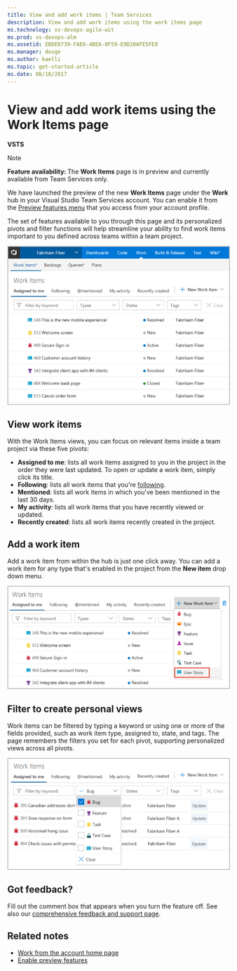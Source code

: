 ```yaml
---
title: View and add work items | Team Services  
description: View and add work items using the work items page      
ms.technology: vs-devops-agile-wit
ms.prod: vs-devops-alm
ms.assetid: EBDE0739-FAE6-4BEA-8F59-E9D20AFE5FE8
ms.manager: douge
ms.author: kaelli
ms.topic: get-started-article 
ms.date: 08/18/2017
---
```


# View and add work items using the Work Items page  

**VSTS**  

>[!NOTE]   
><b>Feature availability: </b>The **Work Items** page is in preview and currently available from Team Services only. 

We have launched the preview of the new **Work Items** page under the **Work** hub in your Visual Studio Team Services account. You can enable it from the [Preview features menu](../../collaborate/preview-features.md) that you access from your account profile. 

The set of features available to you through this page and its personalized pivots and filter functions will help streamline your ability to find work items important to you defined across teams within a team project. 

<img src="_img/work-items-hub.png" alt="Work hub, Work Items page, Add a work item" style="border: 2px solid #C3C3C3;" />

## View work items

With the Work Items views, you can focus on relevant items inside a team project via these five pivots:

* **Assigned to me**: lists all work items assigned to you in the project in the order they were last updated. To open or update a work item, simply click its title.
* **Following**: lists all work items that you're [following](../../collaborate/follow-work-items.md). 
* **Mentioned**: lists all work items in which you've been mentioned in the last 30 days.   
* **My activity**: lists all work items that you have recently viewed or updated. 
* **Recently created**: lists all work items recently created in the project. 

## Add a work item
Add a work item from within the hub is just one click away. You can add a work item for any type that's enabled in the project from the **New item** drop down menu.  

<img src="_img/work-items-hub-new.png" alt="Work hub, Work Items page, Add a work item" style="border: 2px solid #C3C3C3;" /> 

## Filter to create personal views
Work items can be filtered by typing a keyword or using one or more of the fields provided, such as work item type, assigned to, state, and tags. The page remembers the filters you set for each pivot, supporting personalized views across all pivots.  

<img src="_img/work-items-filter-bug.png" alt="Filter Work Items page" style="border: 2px solid #C3C3C3;" />


## Got feedback?

Fill out the comment box that appears when you turn the feature off. See also our [comprehensive feedback and support page](../../provide-feedback.md).

## Related notes
- [Work from the account home page](../../connect/account-home-pages.md)
- [Enable preview features](../../collaborate/preview-features.md)


 